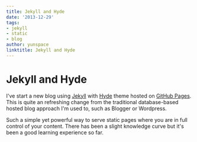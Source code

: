 ```yaml
---
title: Jekyll and Hyde
date: '2013-12-29'
tags:
- jekyll
- static
- blog
author: yunspace
linktitle: Jekyll and Hyde
---
```

# Jekyll and Hyde

I've start a new blog using [Jekyll][jekyll] with [Hyde][hyde] theme hosted on [GitHub Pages][github.io]. This is quite an refreshing change from the traditional database-based hosted blog approach I'm used to, such as Blogger or Wordpress.

Such a simple yet powerful way to serve static pages where you are in full control of your content. There has been a slight knowledge curve but it's been a good learning experience so far.

[github.io]: http://github.io
[jekyll]:    http://jekyllrb.com
[hyde]:      https://github.com/poole/hyde
